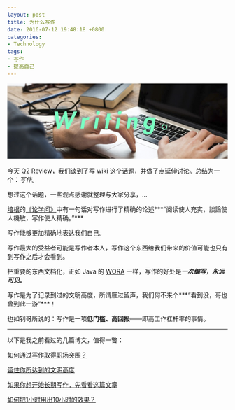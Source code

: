 ```yaml
---
layout: post
title: 为什么写作
date: 2016-07-12 19:48:18 +0800
categories:
- Technology
tags:
- 写作
- 提高自己
---
```


![image](/uploads/thought/thought-why-writing.png)

今天 Q2 Review，我们谈到了写 wiki 这个话题，并做了点延伸讨论。总结为一个：*写作*。

想过这个话题，一些观点感谢就整理与大家分享，...

[培根](https://zh.wikiquote.org/zh/%E5%BC%97%E8%98%AD%E8%A5%BF%E6%96%AF%C2%B7%E5%9F%B9%E6%A0%B9)的[《论学问》](http://gz.eywedu.com/Article_356/20084292170951-1.html)中有一句话对写作进行了精确的论述***“阅读使人充实，談論使人機敏，写作使人精确。”***

写作能够更加精确地表达我们自己。

写作最大的受益者可能是写作者本人，写作这个东西给我们带来的价值可能也只有到写作之后才会看到。

把重要的东西文档化，正如 Java 的 [WORA](https://en.wikipedia.org/wiki/Write_once,_run_anywhere) 一样，写作的好处是***一次编写，永远可见。***

写作是为了记录到过的文明高度，所谓雁过留声，我们何不来个***“看到没，哥也曾到此一游”***！

也如钊哥所说的：写作是一项**低门槛、高回报**——即高工作杠杆率的事情。

---

以下是我之前看过的几篇博文，值得一瞥：

[如何通过写作取得职场突围？](http://shibeichen.com/post/134060649456/%E5%A6%82%E4%BD%95%E9%80%9A%E8%BF%87%E5%86%99%E4%BD%9C%E5%8F%96%E5%BE%97%E8%81%8C%E5%9C%BA%E7%AA%81%E5%9B%B4)

[留住你所达到的文明高度](http://yixuan.li/geek/2016/03/06/mailinglist/)

[如果你想开始长期写作，先看看这篇文章](http://mp.weixin.qq.com/s?__biz=MjM5NDA4MjAzMA==&mid=211204049&idx=1&sn=3c616d0a8a03b18bab5a02fef9149afd)


[如何把1小时用出10小时的效果？](http://mp.weixin.qq.com/s?__biz=MjM5NDA4MjAzMA==&mid=211561459&idx=1&sn=0f4045c58c3f46816dab5e7f98db9d4c&3)

